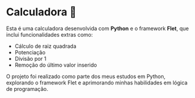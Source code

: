 # Calculadora 🐍


Esta é uma calculadora desenvolvida com **Python** e o framework **Flet**, que inclui funcionalidades extras como:
- Cálculo de raiz quadrada
- Potenciação
- Divisão por 1
- Remoção do último valor inserido

O projeto foi realizado como parte dos meus estudos em Python, explorando o framework Flet e aprimorando minhas habilidades em lógica de programação.
